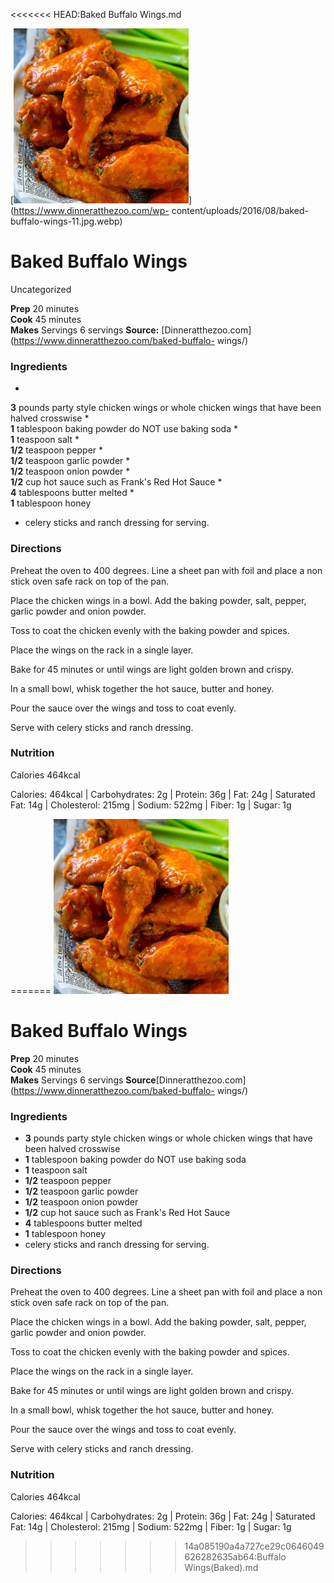<<<<<<< HEAD:Baked Buffalo Wings.md
﻿

[![](./images/007117f7-013d-41d5-aa8f-992e318b8355.jpg)](https://www.dinneratthezoo.com/wp-
content/uploads/2016/08/baked-buffalo-wings-11.jpg.webp)

#  Baked Buffalo Wings

Uncategorized

  
**Prep** 20 minutes  
**Cook** 45 minutes  
**Makes** Servings 6 servings
**Source:** [Dinneratthezoo.com](https://www.dinneratthezoo.com/baked-buffalo-
wings/)

###  Ingredients

  *  
**3** pounds party style chicken wings or whole chicken wings that have been halved crosswise
  *   
**1** tablespoon baking powder do NOT use baking soda
  *   
**1** teaspoon salt
  *   
**1/2** teaspoon pepper
  *   
**1/2** teaspoon garlic powder
  *   
**1/2** teaspoon onion powder
  *   
**1/2** cup hot sauce such as Frank's Red Hot Sauce
  *   
**4** tablespoons butter melted
  *   
**1** tablespoon honey
  * celery sticks and ranch dressing for serving.

###  Directions

Preheat the oven to 400 degrees. Line a sheet pan with foil and place a non
stick oven safe rack on top of the pan.

Place the chicken wings in a bowl. Add the baking powder, salt, pepper, garlic
powder and onion powder.

Toss to coat the chicken evenly with the baking powder and spices.

Place the wings on the rack in a single layer.

Bake for 45 minutes or until wings are light golden brown and crispy.

In a small bowl, whisk together the hot sauce, butter and honey.

Pour the sauce over the wings and toss to coat evenly.

Serve with celery sticks and ranch dressing.

###  Nutrition

Calories 464kcal

Calories: 464kcal | Carbohydrates: 2g | Protein: 36g | Fat: 24g | Saturated
Fat: 14g | Cholesterol: 215mg | Sodium: 522mg | Fiber: 1g | Sugar: 1g

=======
[![](./images/007117f7-013d-41d5-aa8f-992e318b8355.jpg)](https://www.dinneratthezoo.com/wp-content/uploads/2016/08/baked-buffalo-wings-11.jpg.webp)

#  Baked Buffalo Wings

 **Prep** 20 minutes  
 **Cook** 45 minutes  
 **Makes** Servings 6 servings
**Source**[Dinneratthezoo.com](https://www.dinneratthezoo.com/baked-buffalo-
wings/)

###  Ingredients

  * **3** pounds party style chicken wings or whole chicken wings that have been halved crosswise
  *  **1** tablespoon baking powder do NOT use baking soda
  *  **1** teaspoon salt
  *  **1/2** teaspoon pepper
  *  **1/2** teaspoon garlic powder
  *  **1/2** teaspoon onion powder
  *  **1/2** cup hot sauce such as Frank's Red Hot Sauce
  *  **4** tablespoons butter melted
  *  **1** tablespoon honey
  * celery sticks and ranch dressing for serving.

###  Directions

Preheat the oven to 400 degrees. Line a sheet pan with foil and place a non
stick oven safe rack on top of the pan.

Place the chicken wings in a bowl. Add the baking powder, salt, pepper, garlic
powder and onion powder.

Toss to coat the chicken evenly with the baking powder and spices.

Place the wings on the rack in a single layer.

Bake for 45 minutes or until wings are light golden brown and crispy.

In a small bowl, whisk together the hot sauce, butter and honey.

Pour the sauce over the wings and toss to coat evenly.

Serve with celery sticks and ranch dressing.

###  Nutrition

Calories 464kcal

Calories: 464kcal | Carbohydrates: 2g | Protein: 36g | Fat: 24g | Saturated
Fat: 14g | Cholesterol: 215mg | Sodium: 522mg | Fiber: 1g | Sugar: 1g

>>>>>>> 14a085190a4a727ce29c0646049626282635ab64:Buffalo Wings(Baked).md
